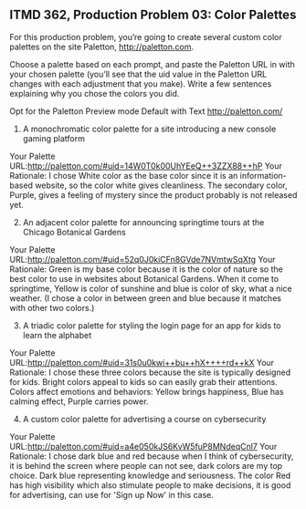 ## ITMD 362, Production Problem 03: Color Palettes

For this production problem, you’re going to create several custom color palettes on the site
Paletton, http://paletton.com.

Choose a palette based on each prompt, and paste the Paletton URL in with your chosen palette
(you’ll see that the uid value in the Paletton URL changes with each adjustment that you make).
Write a few sentences explaining why you chose the colors you did.

Opt for the Paletton Preview mode Default with Text http://paletton.com/

1. A monochromatic color palette for a site introducing a new console gaming platform

Your Palette URL:http://paletton.com/#uid=14W0T0k00UhYEeQ++3ZZX88++hP
Your Rationale: I chose White color as the base color since it is an information-based website,
so the color white gives cleanliness. The secondary color, Purple, gives a feeling of mystery
since the product probably is not released yet.

2. An adjacent color palette for announcing springtime tours at the Chicago Botanical Gardens

Your Palette URL:http://paletton.com/#uid=52q0J0kiCFn8GVde7NVmtwSqXtg
Your Rationale: Green is my base color because it is the color of nature so the best color to
use in websites about Botanical Gardens. When it come to springtime, Yellow is color of
sunshine and blue is color of sky, what a nice weather. (I chose a color in between green
and blue because it matches with other two colors.)

3. A triadic color palette for styling the login page for an app for kids to learn the alphabet

Your Palette URL:http://paletton.com/#uid=31s0u0kwi++bu++hX++++rd++kX
Your Rationale: I chose these three colors because the site is typically designed for kids. Bright
colors appeal to kids so can easily grab their attentions. Colors affect emotions and behaviors:
Yellow brings happiness, Blue has calming effect, Purple carries power.

4. A custom color palette for advertising a course on cybersecurity

Your Palette URL:http://paletton.com/#uid=a4e050kJS6KvW5fuP8MNdeqCnl7
Your Rationale: I chose dark blue and red because when I think of cybersecurity, it is behind the
screen where people can not see, dark colors are my top choice. Dark blue representing knowledge
and seriousness. The color Red has high visibility which also stimulate people to make decisions,
it is good for advertising, can use for 'Sign up Now' in this case.
